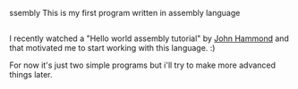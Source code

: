 ssembly
This is my first program written in assembly language


##
I recently watched a "Hello world assembly tutorial" by [John Hammond](https://www.youtube.com/watch?v=HgEGAaYdABA&t=600s) and that motivated me to start working with this language. :)

For now it's just two simple programs but i'll try to make more advanced things later.
